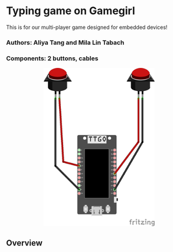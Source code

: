 # Typing game on Gamegirl
This is for our multi-player game designed for embedded devices!

### Authors: Aliya Tang and Mila Lin Tabach 
### Components: 2 buttons, cables 

<div align="center">
  <img src="components_picture.jpg" alt="Components Picture" width="300"/>
</div>


## Overview
